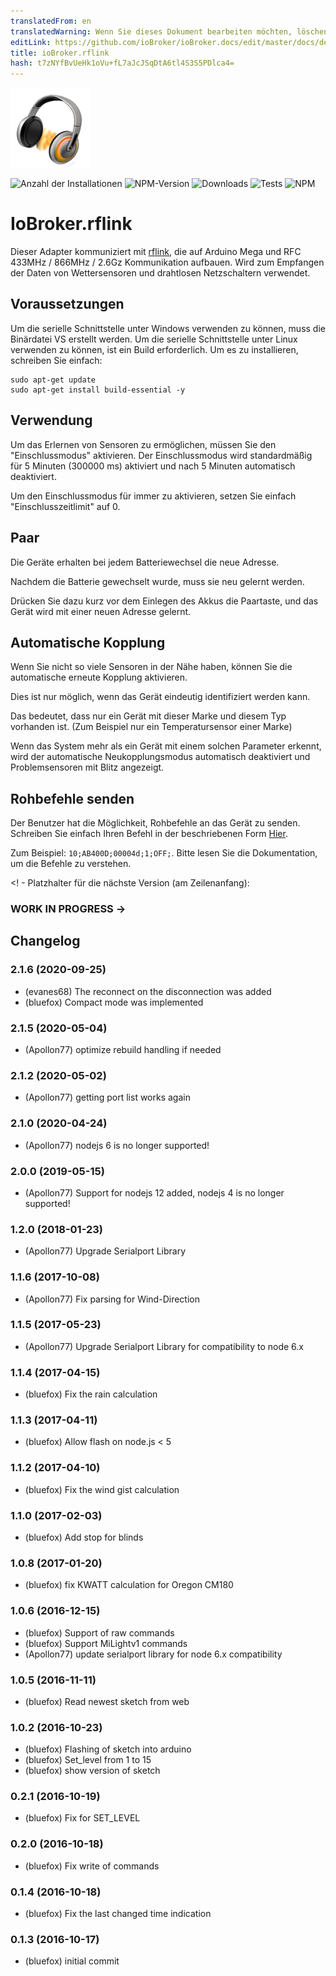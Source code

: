 ```yaml
---
translatedFrom: en
translatedWarning: Wenn Sie dieses Dokument bearbeiten möchten, löschen Sie bitte das Feld "translationsFrom". Andernfalls wird dieses Dokument automatisch erneut übersetzt
editLink: https://github.com/ioBroker/ioBroker.docs/edit/master/docs/de/adapterref/iobroker.rflink/README.md
title: ioBroker.rflink
hash: t7zNYfBvUeHk1oVu+fL7aJcJSqDtA6tl4S3S5PDlca4=
---
```

![Logo](../../../en/adapterref/iobroker.rflink/admin/rflink.png)

![Anzahl der Installationen](http://iobroker.live/badges/rflink-stable.svg)
![NPM-Version](http://img.shields.io/npm/v/iobroker.rflink.svg)
![Downloads](https://img.shields.io/npm/dm/iobroker.rflink.svg)
![Tests](https://travis-ci.org/ioBroker/ioBroker.rflink.svg?branch=master)
![NPM](https://nodei.co/npm/iobroker.rflink.png?downloads=true)

# IoBroker.rflink
Dieser Adapter kommuniziert mit [rflink](http://www.nemcon.nl/blog2/), die auf Arduino Mega und RFC 433MHz / 866MHz / 2.6Gz Kommunikation aufbauen.
Wird zum Empfangen der Daten von Wettersensoren und drahtlosen Netzschaltern verwendet.

## Voraussetzungen
Um die serielle Schnittstelle unter Windows verwenden zu können, muss die Binärdatei VS erstellt werden.
Um die serielle Schnittstelle unter Linux verwenden zu können, ist ein Build erforderlich. Um es zu installieren, schreiben Sie einfach:

```
sudo apt-get update
sudo apt-get install build-essential -y
```

## Verwendung
Um das Erlernen von Sensoren zu ermöglichen, müssen Sie den "Einschlussmodus" aktivieren. Der Einschlussmodus wird standardmäßig für 5 Minuten (300000 ms) aktiviert und nach 5 Minuten automatisch deaktiviert.

Um den Einschlussmodus für immer zu aktivieren, setzen Sie einfach "Einschlusszeitlimit" auf 0.

## Paar
Die Geräte erhalten bei jedem Batteriewechsel die neue Adresse.

Nachdem die Batterie gewechselt wurde, muss sie neu gelernt werden.

Drücken Sie dazu kurz vor dem Einlegen des Akkus die Paartaste, und das Gerät wird mit einer neuen Adresse gelernt.

## Automatische Kopplung
Wenn Sie nicht so viele Sensoren in der Nähe haben, können Sie die automatische erneute Kopplung aktivieren.

Dies ist nur möglich, wenn das Gerät eindeutig identifiziert werden kann.

Das bedeutet, dass nur ein Gerät mit dieser Marke und diesem Typ vorhanden ist. (Zum Beispiel nur ein Temperatursensor einer Marke)

Wenn das System mehr als ein Gerät mit einem solchen Parameter erkennt, wird der automatische Neukopplungsmodus automatisch deaktiviert und Problemsensoren mit Blitz angezeigt.

## Rohbefehle senden
Der Benutzer hat die Möglichkeit, Rohbefehle an das Gerät zu senden. Schreiben Sie einfach Ihren Befehl in der beschriebenen Form [Hier](http://www.nemcon.nl/blog2/protref).

Zum Beispiel: ```10;AB400D;00004d;1;OFF;```. Bitte lesen Sie die Dokumentation, um die Befehle zu verstehen.

<! - Platzhalter für die nächste Version (am Zeilenanfang):

### __WORK IN PROGRESS__ ->

## Changelog
### 2.1.6 (2020-09-25)
* (evanes68) The reconnect on the disconnection was added
* (bluefox) Compact mode was implemented

### 2.1.5 (2020-05-04)
* (Apollon77) optimize rebuild handling if needed

### 2.1.2 (2020-05-02)
* (Apollon77) getting port list works again 

### 2.1.0 (2020-04-24)
* (Apollon77) nodejs 6 is no longer supported!

### 2.0.0 (2019-05-15)
* (Apollon77) Support for nodejs 12 added, nodejs 4 is no longer supported!

### 1.2.0 (2018-01-23)
* (Apollon77) Upgrade Serialport Library

### 1.1.6 (2017-10-08)
* (Apollon77) Fix parsing for Wind-Direction

### 1.1.5 (2017-05-23)
* (Apollon77) Upgrade Serialport Library for compatibility to node 6.x

### 1.1.4 (2017-04-15)
* (bluefox) Fix the rain calculation

### 1.1.3 (2017-04-11)
* (bluefox) Allow flash on node.js < 5

### 1.1.2 (2017-04-10)
* (bluefox) Fix the wind gist calculation

### 1.1.0 (2017-02-03)
* (bluefox) Add stop for blinds

### 1.0.8 (2017-01-20)
* (bluefox) fix KWATT calculation for Oregon CM180

### 1.0.6 (2016-12-15)
* (bluefox) Support of raw commands
* (bluefox) Support MiLightv1 commands
* (Apollon77) update serialport library for node 6.x compatibility

### 1.0.5 (2016-11-11)
* (bluefox) Read newest sketch from web

### 1.0.2 (2016-10-23)
* (bluefox) Flashing of sketch into arduino
* (bluefox) Set_level from 1 to 15
* (bluefox) show version of sketch

### 0.2.1 (2016-10-19)
* (bluefox) Fix for SET_LEVEL

### 0.2.0 (2016-10-18)
* (bluefox) Fix write of commands

### 0.1.4 (2016-10-18)
* (bluefox) Fix the last changed time indication

### 0.1.3 (2016-10-17)
* (bluefox) initial commit